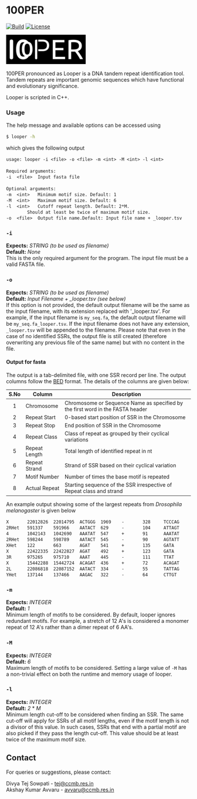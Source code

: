 # 100PER

[![Build](https://img.shields.io/badge/Build-passing-brightgreen.svg)]()
[![License](https://img.shields.io/badge/Licence-MIT-blue.svg)]()

<img src="./lib/looper_logo.jpg" alt="logo" height="80"/>

100PER pronounced as Looper is a DNA tandem repeat identification tool. Tandem 
repeats are important genomic sequences which have functional and evolutionary 
significance.

Looper is scripted in C++. 

### Usage

The help message and available options can be accessed using
```bash
$ looper -h 
```
which gives the following output
```
usage: looper -i <file> -o <file> -m <int> -M <int> -l <int>

Required arguments: 
-i	<file>	Input fasta file

Optional arguments: 
-m	<int>	Minimum motif size. Default: 1
-M	<int>	Maximum motif size. Default: 6
-l	<int>	Cutoff repeat length. Default: 2*M.
 	 	Should at least be twice of maximum motif size.
-o	<file>	Output file name.Default: Input file name + _looper.tsv

```

### `-i`
**Expects:** *STRING (to be used as filename)*<br>
**Default:** *None*<br>
This is the only required argument for the program. The input file must be a 
valid FASTA file. 

### `-o`
**Expects:** *STRING (to be used as filename)*<br>
**Default:** *Input Filename + _looper.tsv (see below)*<br>
If this option is not provided, the default output filename will be the same as the input filename, with its extension replaced with '_looper.tsv'. For example, if the input filename is `my_seq.fa`, the default output filename will be `my_seq.fa_looper.tsv`. If the input filename does not have any extension, `_looper.tsv` will be appended to the filename. Please note that even in the case of no identified SSRs, the output file is still created (therefore overwriting any previous file of the same name) but with no content in the file.
#### Output for fasta
The output is a tab-delimited file, with one SSR record per line. 
The output columns follow the [BED](https://genome.ucsc.edu/FAQ/FAQformat.html) format. The details of the columns are given below:

| S.No | Column | Description |
|:----:| ------ | ----------- |
| 1 | Chromosome | Chromosome or Sequence Name as specified by the first word in the FASTA header |
| 2 | Repeat Start | 0-based start position of SSR in the Chromosome |
| 3 | Repeat Stop | End position of SSR in the Chromosome |
| 4 | Repeat Class | Class of repeat as grouped by their cyclical variations |
| 5 | Repeat Length | Total length of identified repeat in nt |
| 6 | Repeat Strand | Strand of SSR based on their cyclical variation |
| 7 | Motif Number | Number of times the base motif is repeated |
| 8 | Actual Repeat | Starting sequence of the SSR irrespective of Repeat class and strand|

An example output showing some of the largest repeats from *Drosophila melanogaster* is given below
```
X       22012826  22014795  ACTGGG  1969    -       328     TCCCAG
2RHet   591337    591966    AATACT  629     -       104     ATTAGT
4       1042143   1042690   AAATAT  547     +       91      AAATAT
2RHet   598244    598789    AATACT  545     -       90      AGTATT
XHet    122       663       AGAT    541     +       135     GATA
X       22422335  22422827  AGAT    492     +       123     GATA
3R      975265    975710    AAAT    445     -       111     TTAT
X       15442288  15442724  ACAGAT  436     +       72      ACAGAT
2L      22086818  22087152  AATACT  334     -       55      TATTAG
YHet    137144    137466    AAGAC   322     -       64      CTTGT
```

### `-m`
**Expects:** *INTEGER*<br>
**Default:** *1*<br>
Minimum length of motifs to be considered. By default, looper ignores redundant 
motifs. For example, a stretch of 12 A's is considered a monomer repeat of 12 
A's rather than a dimer repeat of 6 AA's. 

### `-M`
**Expects:** *INTEGER*<br>
**Default:** *6*<br>
Maximum length of motifs to be considered. Setting a large value of `-M` has a 
non-trivial effect on both the runtime and memory usage of looper.

### `-l`
**Expects:** *INTEGER*<br>
**Default:** *2* * *M*<br>
Minimum length cut-off to be considered when finding an SSR. The same cut-off 
will apply for SSRs of all motif lengths, even if the motif length is not a 
divisor of this value. In such cases, SSRs that end with a partial motif are 
also picked if they pass the length cut-off. This value should be at least twice
of the maximum motif size.

## Contact
For queries or suggestions, please contact:

Divya Tej Sowpati - <tej@ccmb.res.in><br>
Akshay Kumar Avvaru - <avvaru@ccmb.res.in>